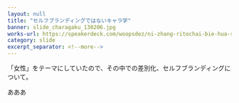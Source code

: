 ```yaml
---
layout: null
title: "セルフブランディングではないキャラ学"
banner: slide_charagaku_130206.jpg
works-url: https://speakerdeck.com/woopsdez/ni-zhang-ritochai-bie-hua-seruhuburandeingudehanai-kiyaraxue
category: slide
excerpt_separator: <!--more-->
---
```


「女性」をテーマにしていたので、その中での差別化、セルフブランディングについて。

<!--more-->

あああ